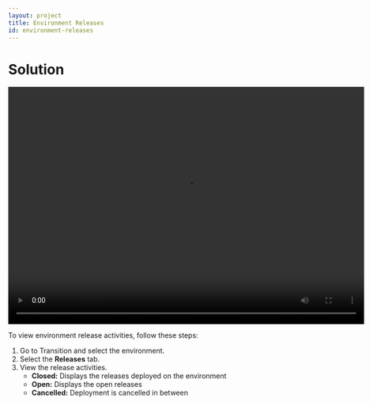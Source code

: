 ```yaml
---
layout: project
title: Environment Releases
id: environment-releases
---
```


# Solution

<video width="720" height="480" preload="metadata" controls="" class="grovo-video">
    <source src="http://videos.grovo.com/walmart-oneops-transition-0215_release-your-environment_4668.webm?vpv=1" type="video/webm">
    Your browser does not implement HTML5 video. 
</video>

To view environment release activities, follow these steps:


1. Go to Transition and select the environment.
2. Select the **Releases** tab.
3. View the release activities.
    * **Closed:** Displays the releases deployed on the environment
    * **Open:** Displays the open releases
    * **Cancelled:** Deployment is cancelled in between
